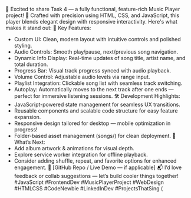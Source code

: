 🎉 Excited to share Task 4 — a fully functional, feature-rich Music Player project! 🔧 Crafted with precision using HTML, CSS, and JavaScript, this player blends elegant design with responsive interactivity. Here's what makes it stand out:
🎵 Key Features:
- Custom UI: Clean, modern layout with intuitive controls and polished styling.
- Audio Controls: Smooth play/pause, next/previous song navigation.
- Dynamic Info Display: Real-time updates of song title, artist name, and total duration.
- Progress Bar: Visual track progress synced with audio playback.
- Volume Control: Adjustable audio levels via range input.
- Playlist Integration: Clickable song list with seamless track switching.
- Autoplay: Automatically moves to the next track after one ends — perfect for immersive listening sessions.
🛠 Development Highlights:
- JavaScript-powered state management for seamless UX transitions.
- Reusable components and scalable code structure for easy feature expansion.
- Responsive design tailored for desktop — mobile optimization in progress!
- Folder-based asset management (songs/) for clean deployment.
🚀 What’s Next:
- Add album artwork & animations for visual depth.
- Explore service worker integration for offline playback.
- Consider adding shuffle, repeat, and favorite options for enhanced engagement. 🔗 [GitHub Repo / Live Demo — if applicable] 📬 I’d love feedback or collab suggestions — let’s build cooler things together! #JavaScript #FrontendDev #MusicPlayerProject #WebDesign #HTMLCSS #CodeNewbie #LinkedInDev #ProjectsThatSing (
